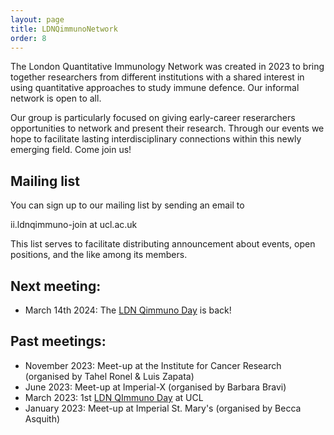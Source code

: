 ```yaml
---
layout: page
title: LDNQimmunoNetwork
order: 8
---
```


The London Quantitative Immunology Network was created in 2023 to bring together researchers from different institutions with a shared interest in using quantitative approaches to study immune defence. Our informal network is open to all.

Our group is particularly focused on giving early-career reserarchers opportunities to network and present their research. Through our events we hope to facilitate lasting interdisciplinary connections within this newly emerging field. Come join us!

## Mailing list
You can sign up to our mailing list by sending an email to  

ii.ldnqimmuno-join at ucl.ac.uk  

This list serves to facilitate distributing announcement about events, open positions, and the like among its members.


## Next meeting:
- March 14th 2024: The [LDN Qimmuno Day](https://qimmuno.com/ldnday/) is back!

## Past meetings:
- November 2023: Meet-up at the Institute for Cancer Research (organised by Tahel Ronel & Luis Zapata)
- June 2023: Meet-up at Imperial-X (organised by Barbara Bravi)
- March 2023: 1st [LDN QImmuno Day](https://qimmuno.com/ldnday2023/) at UCL
- January 2023: Meet-up at Imperial St. Mary's (organised by Becca Asquith)

